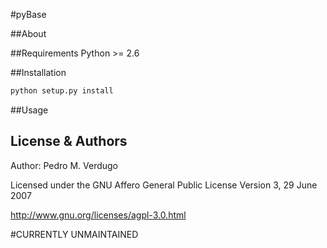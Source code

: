 #pyBase

##About

##Requirements
Python >= 2.6

##Installation
```python
python setup.py install
```

##Usage

License & Authors
-----------------
Author: Pedro M. Verdugo

Licensed under the GNU Affero General Public License Version 3, 29 June 2007

<http://www.gnu.org/licenses/agpl-3.0.html>

#CURRENTLY UNMAINTAINED
